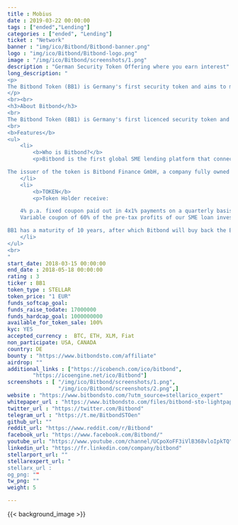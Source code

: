 ```yaml
---
title : Mobius
date : 2019-03-22 00:00:00
tags : ["ended","Lending"]
categories : ["ended", "Lending"]
ticket : "Network"
banner : "img/ico/Bitbond/Bitbond-banner.png"
logo : "img/ico/Bitbond/Bitbond-logo.png"
image : "/img/ico/Bitbond/screenshots/1.png"
description : "German Security Token Offering where you earn interest"
long_description: "
<p>
The Bitbond Token (BB1) is Germany's first security token and aims to make business lending globally accessible. Bitbond is the first crypto-currency based lending platform for business loans that operates globally. Founded in 2013, Bitbond now facilitates more than $1 million in business loans every month. The issuer of the token is Bitbond Finance GmbH, a company fully owned by Bitbond GmbH. Token holders will receive 1% interest on their invested amount every quarter (4% per year). Additionally, token holders receive a variable coupon paid out once per year. Both the quarterly and the annual coupons continue for 10 years, at which point the token reaches its maturity and is bought back at its face value of €1 per token. If you want to take advantage of the discounts, we encourage you to invest on March 11th, 2019 as discounts will be allocated on a first come first serve basis.	
</p>
<br><br>
<h3>About Bitbond</h3>
<br>
The Bitbond Token (BB1) is Germany's first licenced security token and aims to make business lending globally accessible.
<br>
<b>Features</b>
<ul>
	<li>
		<b>Who is Bitbond?</b>
		<p>Bitbond is the first global SME lending platform that connects creditworthy borrowers to investors via blockchain-driven transactions. Since its launch in 2013 Bitbond has scored over 15,000 loan applications and issued over €13 million worth of loans to small businesses from around the world!

The issuer of the token is Bitbond Finance GmbH, a company fully owned by Bitbond GmbH.</p>
	</li>
	<li>
		<b>TOKEN</b>
		<p>Token Holder receive:

    4% p.a. fixed coupon paid out in 4x1% payments on a quarterly basis
    Variable coupon of 60% of the pre-tax profits of our SME loan investments

BB1 has a maturity of 10 years, after which Bitbond will buy back the BB1 token at its original issuing price of €1. Throughout the maturity, the BB1 token is tradable via the Stellar decentralized exchange and several centralized exchanges.</p>
	</li>
</ul>
<br>
"
start_date: 2018-03-15 00:00:00
end_date : 2018-05-18 00:00:00
rating : 3
ticker : BB1
token_type : STELLAR
token_price: "1 EUR"
funds_softcap_goal: 
funds_raise_todate: 17000000
funds_hardcap_goal: 1000000000
available_for_token_sale: 100%
kyc: YES
accepted_currency :  BTC, ETH, XLM, Fiat
non_participate: USA, CANADA 
country: DE
bounty : "https://www.bitbondsto.com/affiliate"
airdrop: ""
additional_links : ["https://icobench.com/ico/bitbond",
        "https://icoengine.net/ico/Bitbond"]
screenshots : [ "/img/ico/Bitbond/screenshots/1.png",
                "/img/ico/Bitbond/screenshots/2.png",]
website : "https://www.bitbondsto.com/?utm_source=stellarico_expert"
whitepaper_url : "https://www.bitbondsto.com/files/bitbond-sto-lightpaper.pdf"
twitter_url : "https://twitter.com/Bitbond"
telegram_url : "https://t.me/BitbondSTOen"
github_url: ""
reddit_url: "https://www.reddit.com/r/Bitbond"
facebook_url: "https://www.facebook.com/Bitbond/"
youtube_url: "https://www.youtube.com/channel/UCpoXoFF3iVlB368vloIpkTQ"
linkedin_url: "https://fr.linkedin.com/company/bitbond"
stellarport_url: ""
stellarexpert_url: "
stellarx_url : 
og_png: ""
tw_png: ""
weight: 5

---
```



{{< background_image >}}
